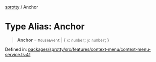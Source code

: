
[sprotty](../globals) / Anchor

# Type Alias: Anchor

> **Anchor** = `MouseEvent` \| \{ `x`: `number`; `y`: `number`; \}

Defined in: [packages/sprotty/src/features/context-menu/context-menu-service.ts:41](https://github.com/eclipse-sprotty/sprotty/blob/f9b2433481cc27a1ac0c92d525a92039ae7f6c76/packages/sprotty/src/features/context-menu/context-menu-service.ts#L41)
